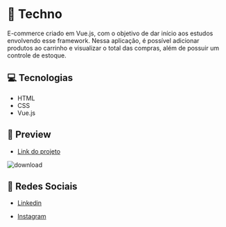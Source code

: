 # 🏪 Techno
E-commerce criado em Vue.js, com o objetivo de dar início aos estudos envolvendo esse framework. Nessa aplicação, é possível adicionar produtos ao carrinho e visualizar o total das compras, além de possuir um controle de estoque.

## 💻 Tecnologias
- HTML
- CSS
- Vue.js

## 🎨 Preview

- <a href="https://techno-vuejs.vercel.app/">Link do projeto</a>

![download](https://user-images.githubusercontent.com/102761014/223206551-20e0ae4e-955c-47de-8eca-c8206c016cb0.png)

## 📱 Redes Sociais
- [Linkedin](https://www.linkedin.com/in/matheusfelipetp/)

- [Instagram](https://www.instagram.com/matheusfelipetp/)
